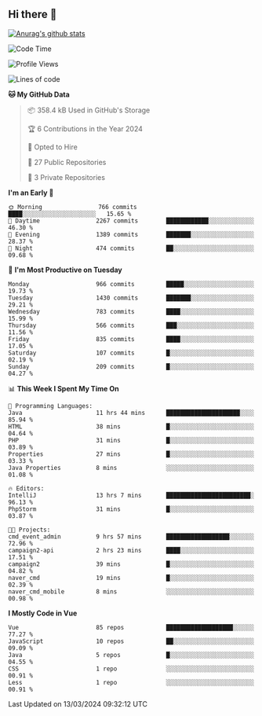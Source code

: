 ## Hi there 👋

[![Anurag's github stats](https://github-readme-stats.vercel.app/api?username=Songwonseok)](https://github.com/anuraghazra/github-readme-stats)



<!--START_SECTION:waka-->
![Code Time](http://img.shields.io/badge/Code%20Time-2%2C715%20hrs%2020%20mins-blue)

![Profile Views](http://img.shields.io/badge/Profile%20Views-0-blue)

![Lines of code](https://img.shields.io/badge/From%20Hello%20World%20I%27ve%20Written-34.8%20million%20lines%20of%20code-blue)

**🐱 My GitHub Data** 

> 📦 358.4 kB Used in GitHub's Storage 
 > 
> 🏆 6 Contributions in the Year 2024
 > 
> 💼 Opted to Hire
 > 
> 📜 27 Public Repositories 
 > 
> 🔑 3 Private Repositories 
 > 
**I'm an Early 🐤** 

```text
🌞 Morning                766 commits         ████░░░░░░░░░░░░░░░░░░░░░   15.65 % 
🌆 Daytime                2267 commits        ████████████░░░░░░░░░░░░░   46.30 % 
🌃 Evening                1389 commits        ███████░░░░░░░░░░░░░░░░░░   28.37 % 
🌙 Night                  474 commits         ██░░░░░░░░░░░░░░░░░░░░░░░   09.68 % 
```
📅 **I'm Most Productive on Tuesday** 

```text
Monday                   966 commits         █████░░░░░░░░░░░░░░░░░░░░   19.73 % 
Tuesday                  1430 commits        ███████░░░░░░░░░░░░░░░░░░   29.21 % 
Wednesday                783 commits         ████░░░░░░░░░░░░░░░░░░░░░   15.99 % 
Thursday                 566 commits         ███░░░░░░░░░░░░░░░░░░░░░░   11.56 % 
Friday                   835 commits         ████░░░░░░░░░░░░░░░░░░░░░   17.05 % 
Saturday                 107 commits         █░░░░░░░░░░░░░░░░░░░░░░░░   02.19 % 
Sunday                   209 commits         █░░░░░░░░░░░░░░░░░░░░░░░░   04.27 % 
```


📊 **This Week I Spent My Time On** 

```text
💬 Programming Languages: 
Java                     11 hrs 44 mins      █████████████████████░░░░   85.94 % 
HTML                     38 mins             █░░░░░░░░░░░░░░░░░░░░░░░░   04.64 % 
PHP                      31 mins             █░░░░░░░░░░░░░░░░░░░░░░░░   03.89 % 
Properties               27 mins             █░░░░░░░░░░░░░░░░░░░░░░░░   03.33 % 
Java Properties          8 mins              ░░░░░░░░░░░░░░░░░░░░░░░░░   01.08 % 

🔥 Editors: 
IntelliJ                 13 hrs 7 mins       ████████████████████████░   96.13 % 
PhpStorm                 31 mins             █░░░░░░░░░░░░░░░░░░░░░░░░   03.87 % 

🐱‍💻 Projects: 
cmd_event_admin          9 hrs 57 mins       ██████████████████░░░░░░░   72.96 % 
campaign2-api            2 hrs 23 mins       ████░░░░░░░░░░░░░░░░░░░░░   17.51 % 
campaign2                39 mins             █░░░░░░░░░░░░░░░░░░░░░░░░   04.82 % 
naver_cmd                19 mins             █░░░░░░░░░░░░░░░░░░░░░░░░   02.39 % 
naver_cmd_mobile         8 mins              ░░░░░░░░░░░░░░░░░░░░░░░░░   00.98 % 
```

**I Mostly Code in Vue** 

```text
Vue                      85 repos            ███████████████████░░░░░░   77.27 % 
JavaScript               10 repos            ██░░░░░░░░░░░░░░░░░░░░░░░   09.09 % 
Java                     5 repos             █░░░░░░░░░░░░░░░░░░░░░░░░   04.55 % 
CSS                      1 repo              ░░░░░░░░░░░░░░░░░░░░░░░░░   00.91 % 
Less                     1 repo              ░░░░░░░░░░░░░░░░░░░░░░░░░   00.91 % 
```




 Last Updated on 13/03/2024 09:32:12 UTC
<!--END_SECTION:waka-->
